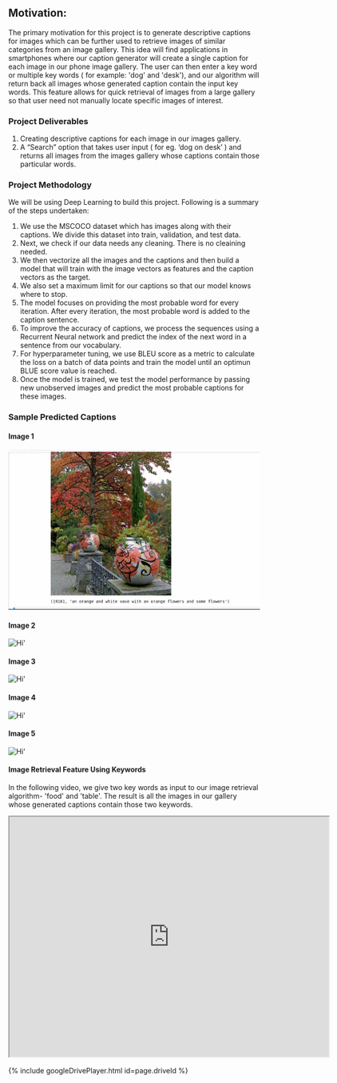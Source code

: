 ## Motivation: 

The primary motivation for this project is to generate descriptive captions for images which can be further used to retrieve images of similar categories from an image gallery. This idea will find applications in smartphones where our caption generator will create a single caption for each image in our phone image gallery. The user can then enter a key word or multiple key words ( for example: 'dog' and 'desk'), and our algorithm will return back all images whose generated caption contain the input key words. This feature allows for quick retrieval of images from a large gallery so that user need not manually locate specific images of interest.

### Project Deliverables

1. Creating descriptive captions for each image in our images gallery. 
2. A “Search” option that takes user input ( for eg. ‘dog on desk’ ) and returns all images from the images gallery whose captions contain those particular words. 

### Project Methodology 

We will be using Deep Learning to build this project. Following is a summary of the steps undertaken:
1. We use the MSCOCO dataset which has images along with their captions. We divide this dataset into train, validation, and test data.
2. Next, we check if our data needs any cleaning. There is no cleaining needed.
3. We then vectorize all the images and the captions and then build a model that will train with the image vectors as features and the caption vectors as the target.
4. We also set a maximum limit for our captions so that our model knows where to stop.
5. The model focuses on providing the most probable word for every iteration. After every iteration, the most probable word is added to the caption sentence.
6. To improve the accuracy of captions, we process the sequences using a Recurrent Neural network and predict the index of the next word in a sentence from our vocabulary.
7. For hyperparameter tuning, we use BLEU score as a metric to calculate the loss on a batch of data points and train the model until an optimun BLUE score value is reached.
8. Once the model is trained, we test the model performance by passing new unobserved images and predict the most probable captions for these images.

### Sample Predicted Captions

#### Image 1
<img src="prediction - flowers correct.JPG"/>

#### Image 2
<img src="https://github.com/megs161195/Image-Retrieval-using-generated-captions/raw/master/prediction%203-%20clock.JPG" alt ="Hi" class="inline"/>'

#### Image 3
<img src="https://github.com/megs161195/Image-Retrieval-using-generated-captions/raw/master/prediction%204_%20kite-sky.JPG" alt ="Hi" class="inline"/>'

#### Image 4
<img src="https://github.com/megs161195/Image-Retrieval-using-generated-captions/raw/master/prediction%205%20-%20correct%20cat.JPG" alt ="Hi" class="inline"/>'

#### Image 5
<img src="https://github.com/megs161195/Image-Retrieval-using-generated-captions/raw/master/prediction2-%20table%20with%20people%20eating%20food.JPG" alt ="Hi" class="inline"/>'

#### Image Retrieval Feature Using Keywords
In the following video, we give two key words as input to our image retrieval algorithm- 'food' and 'table'. The result is all the images in our gallery whose generated captions contain those two keywords.

<iframe src="https://drive.google.com/file/d/1Bqa_7uPthcROVROmCkRT3ekzXG2Eg6kq/preview" width="640" height="480"></iframe>

{% include googleDrivePlayer.html id=page.driveId %}
